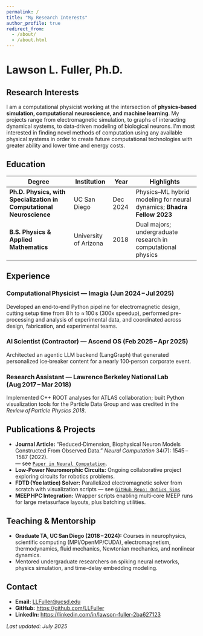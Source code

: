 ```yaml
---
permalink: /
title: "My Research Interests"
author_profile: true
redirect_from: 
  - /about/
  - /about.html
---
```


# Lawson L. Fuller, Ph.D.

## Research Interests
I am a computational physicist working at the intersection of **physics‑based simulation, computational neuroscience, and machine learning**. My projects range from electromagnetic simulation, to graphs of interacting dynamical systems, to data‑driven modeling of biological neurons. I'm most interested in finding novel methods of computation using any available physical systems in order to create future computational technologies with greater ability and lower time and energy costs.

## Education
| Degree                                                              | Institution           | Year      | Highlights                                                  |
|---------------------------------------------------------------------|-----------------------|-----------|-------------------------------------------------------------|
| **Ph.D. Physics, with Specialization in Computational Neuroscience**  | UC San Diego          | Dec 2024  | Physics–ML hybrid modeling for neural dynamics; **Bhadra Fellow 2023** |
| **B.S. Physics & Applied Mathematics**                              | University of Arizona | 2018      | Dual majors; undergraduate research in computational physics |

## Experience
### Computational Physicist — **Imagia** (Jun 2024 – Jul 2025)  
Developed an end‑to‑end Python pipeline for electromagnetic design, cutting setup time from 8 h to ≈ 100 s (300x speedup), performed pre-processing and analysis of experimental data, and coordinated across design, fabrication, and experimental teams.

### AI Scientist (Contractor) — **Ascend OS** (Feb 2025 – Apr 2025)  
Architected an agentic LLM backend (LangGraph) that generated personalized ice‑breaker content for a nearly 100‑person corporate event.

### Research Assistant — **Lawrence Berkeley National Lab** (Aug 2017 – Mar 2018)  
Implemented C++ ROOT analyses for ATLAS collaboration; built Python visualization tools for the Particle Data Group and was credited in the *Review of Particle Physics 2018*.

## Publications & Projects
- **Journal Article:** “Reduced‑Dimension, Biophysical Neuron Models Constructed From Observed Data.” *Neural Computation* 34(7): 1545 – 1587 (2022).  
— see [`Paper in Neural Computation`](https://direct.mit.edu/neco/article/34/7/1545/111332).
- **Low‑Power Neuromorphic Circuits:** Ongoing collaborative project exploring circuits for robotics problems.
- **FDTD (Yee lattice) Solver:** Parallelized electromagnetic solver from scratch with visualization scripts — see [`GitHub Repo: Optics_Sims`](https://github.com/llfuller/Optics_Sims).
- **MEEP HPC Integration:** Wrapper scripts enabling multi‑core MEEP runs for large metasurface layouts, plus batching utilities.

## Teaching & Mentorship
- **Graduate TA, UC San Diego (2018 – 2024):** Courses in neurophysics, scientific computing (MPI/OpenMP/CUDA), electromagnetism, thermodynamics, fluid mechanics, Newtonian mechanics, and nonlinear dynamics.
- Mentored undergraduate researchers on spiking neural networks, physics simulation, and time-delay embedding modeling.

## Contact
- **Email:** LLFuller@ucsd.edu  
- **GitHub:** <https://github.com/LLFuller>  
- **LinkedIn:** <https://linkedin.com/in/lawson-fuller-2ba627123>  

_Last updated: July 2025_
